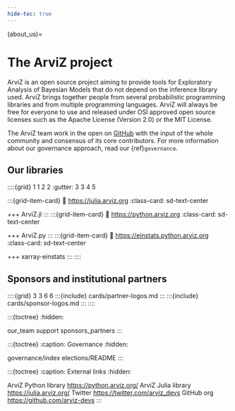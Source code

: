 ```yaml
---
hide-toc: true
---
```


(about_us)=
# The ArviZ project
ArviZ is an open source project aiming to provide tools for Exploratory
Analysis of Bayesian Models that do not depend on the inference library
used. ArviZ brings together people from several probabilistic programming
libraries and from multiple programming languages. ArviZ will always be
free for everyone to use and released under OSI approved open source licenses
such as the Apache License (Version 2.0) or the MIT License.

The ArviZ team work in the open on [GitHub](https://github.com/arviz-devs)
with the input of the whole community and consensus of its core contributors.
For more information about our governance approach, read our {ref}`governance`.

## Our libraries

::::{grid} 1 1 2 2
:gutter: 3 3 4 5

:::{grid-item-card}
:link: https://julia.arviz.org
:class-card: sd-text-center

<span class="iconify-inline arviz-logo-big" data-icon="vscode-icons:file-type-julia"></span>
+++
ArviZ.jl
:::
:::{grid-item-card}
:link: https://python.arviz.org
:class-card: sd-text-center

<span class="iconify-inline arviz-logo-big" data-icon="vscode-icons:file-type-python"></span>
+++
ArviZ.py
:::
:::{grid-item-card}
:link: https://einstats.python.arviz.org
:class-card: sd-text-center

<span class="iconify-inline arviz-logo-big" data-icon="vaadin:cubes"></span>
+++
xarray-einstats
:::
::::

## Sponsors and institutional partners

::::{grid} 3 3 6 6
:::{include} cards/partner-logos.md
:::
:::{include} cards/sponsor-logos.md
:::
::::

:::{toctree}
:hidden:

our_team
support
sponsors_partners
:::

:::{toctree}
:caption: Governance
:hidden:

governance/index
elections/README
:::

:::{toctree}
:caption: External links
:hidden:

ArviZ Python library <https://python.arviz.org/>
ArviZ Julia library <https://julia.arviz.org/>
Twitter <https://twitter.com/arviz_devs>
GitHub org <https://github.com/arviz-devs>
:::
